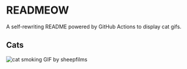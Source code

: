 # READMEOW

A self-rewriting README powered by GitHub Actions to display cat gifs.

## Cats

![cat smoking GIF by sheepfilms](https://media0.giphy.com/media/l0ExdMHUDKteztyfe/200.gif?cid=9acd02dakzc0lc9fsewziz4ecuzweky40615azz2hen4yoow&ep=v1_gifs_search&rid=200.gif&ct=g)

